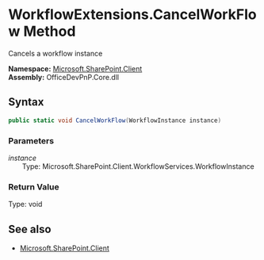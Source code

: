 # WorkflowExtensions.CancelWorkFlow Method  
Cancels a workflow instance  

**Namespace:** [Microsoft.SharePoint.Client](Microsoft.SharePoint.Client.md)  
**Assembly:** OfficeDevPnP.Core.dll  
## Syntax
```C#
public static void CancelWorkFlow(WorkflowInstance instance)
```
### Parameters
*instance*  
&emsp;&emsp;Type: Microsoft.SharePoint.Client.WorkflowServices.WorkflowInstance  

### Return Value
Type: void  

## See also
- [Microsoft.SharePoint.Client](Microsoft.SharePoint.Client.md)
